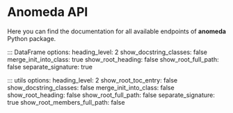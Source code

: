 # Anomeda API

Here you can find the documentation for all available endpoints of **anomeda** Python package.

::: DataFrame
    options:
      heading_level: 2
      show_docstring_classes: false
      merge_init_into_class: true
      show_root_heading: false
      show_root_full_path: false
      separate_signature: true

::: utils
    options:
      heading_level: 2
      show_root_toc_entry: false
      show_docstring_classes: false
      merge_init_into_class: false
      show_root_heading: false
      show_root_full_path: false
      separate_signature: true
      show_root_members_full_path: false
    

